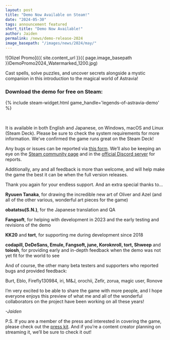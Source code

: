 ```yaml
---
layout: post
title: "Demo Now Available on Steam!"
date: "2024-05-30"
tags: announcement featured
short_title: "Demo Now Available!"
author: Jaiden
permalink: /news/demo-release-2024
image_basepath: "/images/news/2024/may/"
---
```


![Olizel Promo]({{ site.content_url }}{{ page.image_basepath }}DemoPromo2024_Watermarked_1200.jpg)

Cast spells, solve puzzles, and uncover secrets alongside a mystic companion in this introduction to the magical world of Astravia!

### Download the demo for free on Steam:

{% include steam-widget.html game_handle='legends-of-astravia-demo' %}

<br>

It is available in both English and Japanese, on Windows, macOS and Linux (Steam Deck). Please be sure to check the system requirements for more information. We've confirmed the game runs great on the Steam Deck!

Any bugs or issues can be reported via [this form](https://studioalemni.com/games/loa/bug-report.html). We’ll also be keeping an eye on the [Steam community page](https://steamcommunity.com/app/1233680/discussions/0/) and in the [official Discord server](https://www.discord.com/invite/astravia) for reports.

Additionally, any and all feedback is more than welcome, and will help make the game the best it can be when the full version releases.

Thank you again for your endless support. And an extra special thanks to...

**Ryuuen Tanaka**, for drawing the incredible new art of Oliver and Azel (and all of the other various, wonderful art pieces for the game)

**obatatsu(S.N.)**, for the Japanese translation and QA

**Fangsoft**, for helping with development in 2023 and the early testing and revisions of the demo

**KK20** and **tort**, for supporting me during development since 2018

**codapill, DeDeSans, Emule, Fangsoft, june, Koroknroll, tort, Shweep** and **toiosh**, for providing early and in-depth feedback when the demo was not yet fit for the world to see

And of course, the other many beta testers and supporters who reported bugs and provided feedback:

Burt, Eblo, Firefly130984, iri, M&J, orochii, Zefir, zorua, magic user, Ronove

I’m very excited to be able to share the game with more people, and I hope everyone enjoys this preview of what me and all of the wonderful collaborators on the project have been working on all these years!

*-Jaiden*

P.S. If you are a member of the press and interested in covering the game, please check out the [press kit](/presskit/legends-of-astravia). And if you’re a content creator planning on streaming it, we’ll be sure to check it out!



